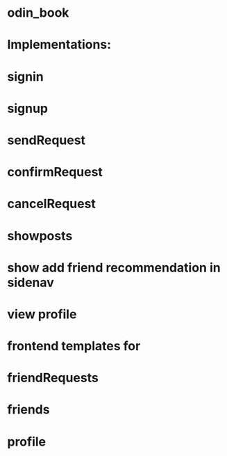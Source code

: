 # odin_book
# Implementations:
#    signin 
#   signup
#   sendRequest
#   confirmRequest
#   cancelRequest
#   showposts
#   show add friend recommendation in sidenav
#   view profile
#   frontend templates for 
#       friendRequests
#       friends 
#       profile

